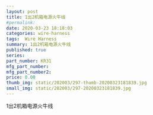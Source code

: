 ```yaml
---
layout: post
title: 1出2机箱电源火牛线
#permalink: 
date: 2020-03-23 18:18:03
categories: wire-harness
tags:  Wire Harness
summary: 1出2机箱电源火牛线
published: true 
series: 
part_number: KR31
mfg_part_number: 
mfg_part_number2: 
price: 0.00
thumb_img: static/202003/297-thumb-20200323181839.jpg
small_img: static/202003/297-20200323181839.jpg
---
```



1出2机箱电源火牛线